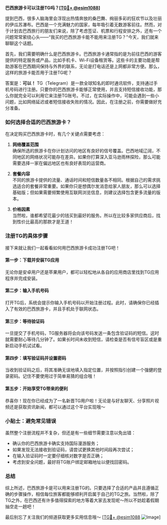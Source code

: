**巴西旅游卡可以注册TG吗？[[TG💪+ @esim1088](https://t.me/s/esim1088)]**

提到巴西，很多人脑海里会浮现出热情奔放的桑巴舞、绚丽多彩的狂欢节以及壮丽的伊瓜苏瀑布。巴西是一个充满魅力的国家，每年吸引着无数游客前往。然而，对于计划去巴西旅行的朋友们来说，除了考虑签证、机票和行程安排之外，还有一个问题常常萦绕心头——“我买的巴西旅游卡能不能用来注册TG？”今天，我们就来聊聊这个话题。

首先，我们需要明确什么是巴西旅游卡。巴西旅游卡通常指的是为前往巴西的游客提供的特定服务或产品，比如手机卡、Wi-Fi设备租赁等。这些卡的主要功能是帮助游客在巴西期间保持与外界的联系，无论是打电话还是上网都非常方便。那么，这样的旅游卡能否用于注册TG呢？

答案是：**可以！** TG（Telegram）是一款全球知名的即时通讯软件，支持通过手机号码进行注册。只要你的巴西旅游卡能够正常使用，并且支持短信接收功能，那么你就完全可以利用它来注册TG账号。不过，在实际操作中，可能会遇到一些小问题，比如网络延迟或者短信接收失败的情况。因此，在注册之前，你需要做好充分准备。

### 如何选择合适的巴西旅游卡？

在决定购买巴西旅游卡时，有几个关键点需要考虑：

1. **网络覆盖范围**  
   确保所选的旅游卡在你计划访问的地区有良好的信号覆盖。巴西地域辽阔，不同地区的网络状况可能存在差异。如果你打算深入亚马逊雨林探险，那么可能需要选择一家在偏远地区也有良好表现的运营商。

2. **套餐内容**  
   不同的旅游卡提供的流量、通话时间和短信数量各不相同。根据自己的需求挑选适合的套餐非常重要。如果你只是想偶尔发消息给家人朋友，那么可以选择基础版；但如果需要频繁使用互联网浏览信息，则建议选择包含更多流量的版本。

3. **价格因素**  
   当然啦，谁都希望花最少的钱买到最好的服务。所以在比较多家供应商后，找到性价比最高的那款才是王道！

### 注册TG的具体步骤

接下来就让我们一起看看如何用巴西旅游卡成功注册TG吧！

#### 第一步：下载并安装TG应用
无论你是安卓用户还是苹果用户，都可以轻松地从各自的应用商店里找到TG应用程序并完成安装。

#### 第二步：输入手机号码
打开TG后，系统会提示你输入手机号码以开始注册过程。此时，请确保你已经插入了有效的巴西旅游卡，并且手机处于联网状态。

#### 第三步：等待验证码
一旦提交了手机号码，TG服务器将会向该号码发送一条包含验证码的短信。这时就需要耐心等待几分钟了。如果长时间未收到短信，请检查是否有信号盲区或是重新启动手机试试看。

#### 第四步：填写验证码并设置密码
当收到验证码之后，将其准确无误地填入指定位置，并按照指引创建一个强健的登录密码。记住不要使用过于简单易猜的组合哦！

#### 第五步：开始享受TG带来的便利
恭喜你！现在你已经成为了一名新晋TG用户啦！无论是与好友聊天、分享照片视频还是获取资讯新闻，都可以通过这个平台实现哦～

### 小贴士：避免常见错误

虽然整个注册流程并不复杂，但还是有一些细节需要注意以免出错：

- 确认你的巴西旅游卡确实支持国际漫游服务；
- 如果发现无法接收到验证码，请尝试更换其他时间段再次尝试；
- 在输入验证码时一定要仔细核对数字是否正确；
- 考虑到安全问题，最好将TG账户绑定邮箱地址以便找回密码。

### 总结

综上所述，巴西旅游卡是可以用来注册TG的。只要选择了合适的产品并且遵循正确的步骤操作，相信每位旅客都能够顺利开启属于自己的TG之旅。当然啦，除了TG之外，在巴西还有许多值得探索的地方等着大家去发现呢～所以不妨趁着假期抽空走一趟吧！

最后别忘了关注我们的频道获取更多实用信息哦～ [[TG💪+ @esim1088](https://t.me/s/esim1088) ![Image](https://i.postimg.cc/4NQfJmqS/Snipaste-2025-05-13-00-14-12.png)]